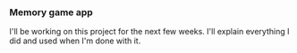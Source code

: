 ### Memory game app

I'll be working on this project for the next few weeks. I'll explain everything I did and used when I'm done with it. 